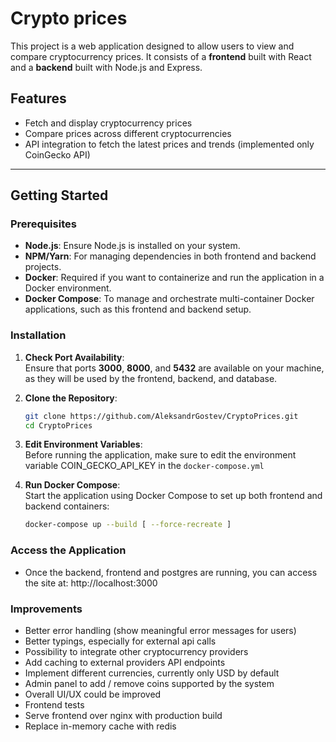 # Crypto prices

This project is a web application designed to allow users to view and compare cryptocurrency prices. It consists of a **frontend** built with React and a **backend** built with Node.js and Express.

## Features
- Fetch and display cryptocurrency prices
- Compare prices across different cryptocurrencies
- API integration to fetch the latest prices and trends (implemented only CoinGecko API)

---

## Getting Started

### Prerequisites
- **Node.js**: Ensure Node.js is installed on your system.
- **NPM/Yarn**: For managing dependencies in both frontend and backend projects.
- **Docker**: Required if you want to containerize and run the application in a Docker environment.
- **Docker Compose**: To manage and orchestrate multi-container Docker applications, such as this frontend and backend setup.


### Installation

1. **Check Port Availability**:  
   Ensure that ports **3000**, **8000**, and **5432** are available on your machine, as they will be used by the frontend, backend, and database.

2. **Clone the Repository**:  
   ```bash
   git clone https://github.com/AleksandrGostev/CryptoPrices.git
   cd CryptoPrices

3. **Edit Environment Variables**:  
   Before running the application, make sure to edit the environment variable COIN_GECKO_API_KEY in the `docker-compose.yml`

4. **Run Docker Compose**:  
   Start the application using Docker Compose to set up both frontend and backend containers:
   ```bash
   docker-compose up --build [ --force-recreate ]

### Access the Application
- Once the backend, frontend and postgres are running, you can access the site at: http://localhost:3000

### Improvements
* Better error handling (show meaningful error messages for users)
* Better typings, especially for external api calls
* Possibility to integrate other cryptocurrency providers
* Add caching to external providers API endpoints
* Implement different currencies, currently only USD by default
* Admin panel to add / remove coins supported by the system
* Overall UI/UX could be improved
* Frontend tests
* Serve frontend over nginx with production build
* Replace in-memory cache with redis

